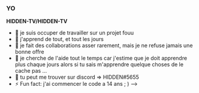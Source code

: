 ### YO

**HIDDEN-TV/HIDDEN-TV** 

- 🔭 je suis occuper de travailler sur un projet fouu
- 🌱 j'apprend de tout, et tout les jours 
- 👯 je fait des collaborations asser rarement, mais je ne refuse jamais une bonne offre
- 🤔 je cherche de l'aide tout le temps car j'estime que je doit apprendre plus chaque jours alors si tu sais m'apprendre quelque choses de le cache pas  ...
- 💬 tu peut me trouver sur discord => HIDDEN#5655
- ⚡ Fun fact: j'ai commencer le code a 14 ans ; ) 
-->
